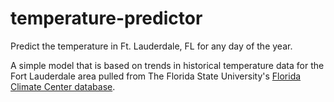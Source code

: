 # temperature-predictor
Predict the temperature in Ft. Lauderdale, FL for any day of the year.

A simple model that is based on trends in historical temperature data for the Fort Lauderdale area pulled from The Florida State University's [Florida Climate Center database](https://climatecenter.fsu.edu/climate-data-access-tools/downloadable-data).
